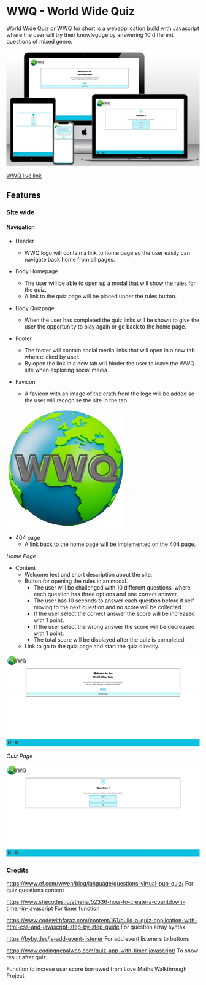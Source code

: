 # WWQ - World Wide Quiz

World Wide Quiz or WWQ for short is a webapplication build with Javascript where the user will try their knowlegdge by answering 10 different questions of mixed genre. 

![Mockup](documents/readme_img/wwq-mockup.webp)

[WWQ live link](https://saratisell.github.io/wwq/)

## Features

### Site wide

#### Navigation

* Header
  * WWQ logo will contain a link to home page so the user easily can navigate back home from all pages.

* Body Homepage
  * The user will be able to open up a modal that will show the rules for the quiz.
  * A link to the quiz page will be placed under the rules button.

* Body Quizpage
  * When the user has completed the quiz links will be shown to give the user the opportunity to play again or go back to the home page.

* Footer 
  * The footer will contain social media links that will open in a new tab when clicked by user.
  * By open the link in a new tab will hinder the user to leave the WWQ site when exploring social media.

* Favicon
  * A favicon with an image of the erath from the logo will be added so the user will recognise the site in the tab.

 ![Favicon](documents/readme_img/world-wide-quiz-favicon.webp)

* 404 page
  * A link back to the home page will be implemented on the 404 page.

*Home Page*

* Content 
  * Welcome text and short description about the site.
  * Button for opening the rules in an modal.
    * The user will be challenged with 10 different questions, where each question has three options and one correct answer.
    * The user has 10 seconds to answer each question before it self moving to the next question and no score will be collected.
    * If the user select the correct answer the score will be increased with 1 point.
    * If the user select the wrong answer the score will be decreased with 1 point.
    * The total score will be displayed after the quiz is completed.
  * Link to go to the quiz page and start the quiz directly.
  

![WWQ-homepage](documents/readme_img/wwq-homepage.webp)


*Quiz Page*



![Quiz page](documents/readme_img/wwq-quizpage.webp)







### Credits
https://www.ef.com/wwen/blog/language/questions-virtual-pub-quiz/
For quiz questions content

https://www.shecodes.io/athena/52336-how-to-create-a-countdown-timer-in-javascript 
For timer function

https://www.codewithfaraz.com/content/161/build-a-quiz-application-with-html-css-and-javascript-step-by-step-guide
For question array syntax

https://byby.dev/js-add-event-listener
For add event listeners to buttons

https://www.codingnepalweb.com/quiz-app-with-timer-javascript/
To show result after quiz

Function to increse user score borrowed from Love Maths Walkthrough Project